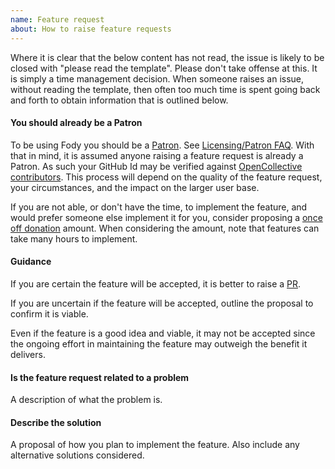 ```yaml
---
name: Feature request
about: How to raise feature requests
---
```


Where it is clear that the below content has not read, the issue is likely to be closed with "please read the template". Please don't take offense at this. It is simply a time management decision. When someone raises an issue, without reading the template, then often too much time is spent going back and forth to obtain information that is outlined below.


#### You should already be a Patron

To be using Fody you should be a [Patron](https://opencollective.com/fody/order/3059). See [Licensing/Patron FAQ](https://github.com/Fody/Fody#licensingpatron-faq). With that in mind, it is assumed anyone raising a feature request is already a Patron. As such your GitHub Id may be verified against [OpenCollective contributors](https://opencollective.com/fody#contributors). This process will depend on the quality of the feature request, your circumstances, and the impact on the larger user base.

If you are not able, or don't have the time, to implement the feature, and would prefer someone else implement it for you, consider proposing a [once off donation](https://opencollective.com/fody/donate) amount. When considering the amount, note that features can take many hours to implement.


#### Guidance

If you are certain the feature will be accepted, it is better to raise a [PR](https://help.github.com/articles/about-pull-requests/).

If you are uncertain if the feature will be accepted, outline the proposal to confirm it is viable.

Even if the feature is a good idea and viable, it may not be accepted since the ongoing effort in maintaining the feature may outweigh the benefit it delivers.


#### Is the feature request related to a problem

A description of what the problem is.


#### Describe the solution

A proposal of how you plan to implement the feature. Also include any alternative solutions considered.
